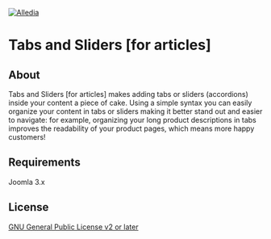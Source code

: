 [![Alledia](https://www.alledia.com/images/logo_circle_small.png)](https://www.alledia.com)

Tabs and Sliders [for articles]
============

## About

Tabs and Sliders [for articles] makes adding tabs or sliders (accordions) inside your content a piece of cake. Using a simple syntax you can easily organize your content in tabs or sliders making it better stand out and easier to navigate: for example, organizing your long product descriptions in tabs improves the readability of your product pages, which means more happy customers!


## Requirements

Joomla 3.x

## License

[GNU General Public License v2 or later](http://www.gnu.org/copyleft/gpl.html)
